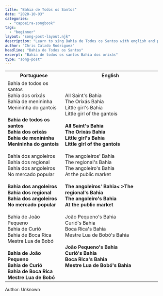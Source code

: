 ```yaml
---
title: "Bahia de Todos os Santos"
date: "2020-10-03"
categories:
  - "capoeira-songbook"
tags:
  - "beginner"
layout: "song-post-layout.njk"
description: "Learn to sing Bahia de Todos os Santos with english and portuguese translations along with a video to help you learn."
author: "Chris Calado Rodriguez"
headline: "Bahia de Todos os Santos"
excerpt: "Bahia de todos os santos Bahia dos orixás"
type: "song-post"
---
```


<table class="capoeira-table">
    <tr class="header-row">
        <th>Portuguese</th>
        <th>English</th>
    </tr>
    <tr>
        <td>
            Bahia de todos os santos<br>
            Bahia dos orixás<br>
            Bahia de menininha<br>
            Menininha do gantois<br><br>
            <strong>Bahia de todos os santos<br>
            Bahia dos orixás<br>
            Bahia de menininha<br>
            Menininha do gantois</strong><br><br>
            Bahia dos angoleiros<br>
            Bahia dos regional<br>
            Bahia dos angoleiros<br>
            No mercado popular<br><br>
            <strong>Bahia dos angoleiros<br>
            Bahia dos regional<br>
            Bahia dos angoleiros<br>
            No mercado popular</strong><br><br>
            Bahia de João Pequeno<br>
            Bahia de Curió<br>
            Bahia de Boca Rica<br>
            Mestre Lua de Bobó<br><br>
            <strong>Bahia de João Pequeno<br>
            Bahia de Curió<br>
            Bahia de Boca Rica<br>
            Mestre Lua de Bobó</strong>
        </td>
        <td>
            All Saint's Bahia<br>
            The Orixás Bahia<br>
            Little girl's Bahia<br>
            Little girl of the gantois<br><br>
            <strong>All Saint's Bahia<br>
            The Orixás Bahia<br>
            Little girl's Bahia<br>
            Little girl of the gantois</strong><br><br>
            The angoleiros' Bahia<br>
            The regional's Bahia<br>
            The angoleiro's Bahia<br>
            At the public market<br><br>
            <strong>The angoleiros' Bahia<
            >The regional's Bahia<br>
            The angoleiro's Bahia<br>
            At the public market</strong><br><br>
            João Pequeno's Bahia<br>
            Curió's Bahia<br>
            Boca Rica's Bahia<br>
            Mestre Lua de Bobó's Bahia<br><br>
            <strong>João Pequeno's Bahia<br>
            Curió's Bahia<br>
            Boca Rica's Bahia<br>
            Mestre Lua de Bobó's Bahia</strong>
        </td>
    </tr>
</table>
<figcaption>
    Author: Unknown
</figcaption>